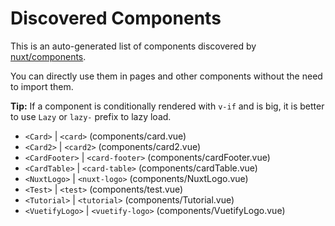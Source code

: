 # Discovered Components

This is an auto-generated list of components discovered by [nuxt/components](https://github.com/nuxt/components).

You can directly use them in pages and other components without the need to import them.

**Tip:** If a component is conditionally rendered with `v-if` and is big, it is better to use `Lazy` or `lazy-` prefix to lazy load.

- `<Card>` | `<card>` (components/card.vue)
- `<Card2>` | `<card2>` (components/card2.vue)
- `<CardFooter>` | `<card-footer>` (components/cardFooter.vue)
- `<CardTable>` | `<card-table>` (components/cardTable.vue)
- `<NuxtLogo>` | `<nuxt-logo>` (components/NuxtLogo.vue)
- `<Test>` | `<test>` (components/test.vue)
- `<Tutorial>` | `<tutorial>` (components/Tutorial.vue)
- `<VuetifyLogo>` | `<vuetify-logo>` (components/VuetifyLogo.vue)
